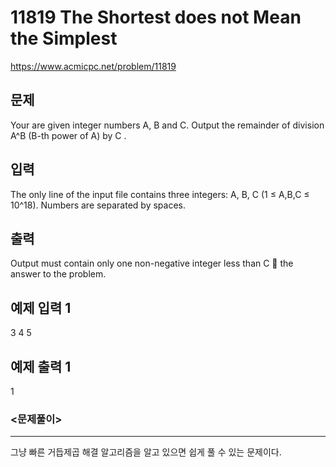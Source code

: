 # 11819 The Shortest does not Mean the Simplest

https://www.acmicpc.net/problem/11819

## 문제
Your are given integer numbers A, B and C. Output the remainder of division A^B (B-th power of A) by C .

## 입력
The only line of the input file contains three integers: A, B, C (1 ≤ A,B,C ≤ 10^18). Numbers are separated by spaces.

## 출력
Output must contain only one non-negative integer less than C  the answer to the problem.

## 예제 입력 1
3 4 5

## 예제 출력 1
1

### <문제풀이>
- - -
그냥 빠른 거듭제곱 해결 알고리즘을 알고 있으면 쉽게 풀 수 있는 문제이다. 
